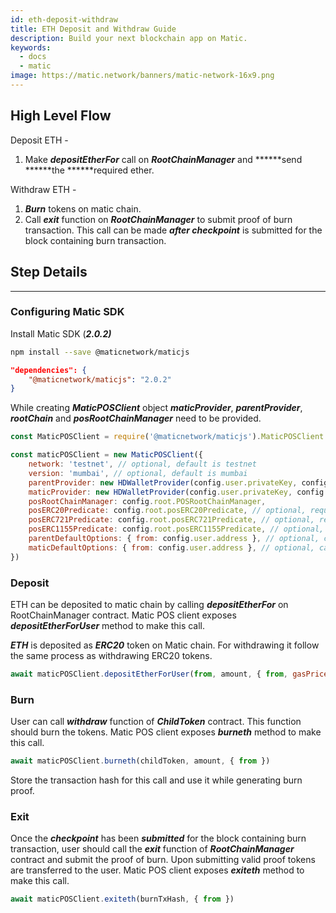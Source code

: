 ```yaml
---
id: eth-deposit-withdraw
title: ETH Deposit and Withdraw Guide
description: Build your next blockchain app on Matic.
keywords:
  - docs
  - matic
image: https://matic.network/banners/matic-network-16x9.png 
---
```

## High Level Flow

Deposit ETH -

1. Make ***depositEtherFor*** call on ***RootChainManager*** and ******send ******the ******required ether. 

Withdraw ETH -

1. ***Burn*** tokens on matic chain.
2. Call ***exit*** function on ***RootChainManager*** to submit proof of burn transaction. This call can be made ***after checkpoint*** is submitted for the block containing burn transaction.

## Step Details
---

### Configuring Matic SDK

Install Matic SDK (***2.0.2)***

```bash
npm install --save @maticnetwork/maticjs
```

```json
"dependencies": {
    "@maticnetwork/maticjs": "2.0.2"
}
```

While creating ***MaticPOSClient*** object ***maticProvider***, ***parentProvider***, ***rootChain*** and ***posRootChainManager*** need to be provided.

```jsx
const MaticPOSClient = require('@maticnetwork/maticjs').MaticPOSClient

const maticPOSClient = new MaticPOSClient({
    network: 'testnet', // optional, default is testnet
    version: 'mumbai', // optional, default is mumbai
    parentProvider: new HDWalletProvider(config.user.privateKey, config.root.RPC),
    maticProvider: new HDWalletProvider(config.user.privateKey, config.child.RPC),
    posRootChainManager: config.root.POSRootChainManager,
    posERC20Predicate: config.root.posERC20Predicate, // optional, required only if working with ERC20 tokens
    posERC721Predicate: config.root.posERC721Predicate, // optional, required only if working with ERC721 tokens
    posERC1155Predicate: config.root.posERC1155Predicate, // optional, required only if working with ERC71155 tokens
    parentDefaultOptions: { from: config.user.address }, // optional, can also be sent as last param while sending tx
    maticDefaultOptions: { from: config.user.address }, // optional, can also be sent as last param while sending tx
})
```
### Deposit

ETH can be deposited to matic chain by calling ***depositEtherFor*** on RootChainManager contract. Matic POS client exposes ***depositEtherForUser*** method to make this call.

***ETH*** is deposited as ***ERC20*** token on Matic chain. For withdrawing it follow the same process as withdrawing ERC20 tokens.

```jsx
await maticPOSClient.depositEtherForUser(from, amount, { from, gasPrice: '10000000000' })
```

### Burn

User can call ***withdraw*** function of ***ChildToken*** contract. This function should burn the tokens. Matic POS client exposes ***burneth*** method to make this call.

```jsx
await maticPOSClient.burneth(childToken, amount, { from })
```

Store the transaction hash for this call and use it while generating burn proof.

### Exit

Once the ***checkpoint*** has been ***submitted*** for the block containing burn transaction, user should call the ***exit*** function of ***RootChainManager*** contract and submit the proof of burn. Upon submitting valid proof tokens are transferred to the user. Matic POS client exposes ***exiteth*** method to make this call.

```jsx
await maticPOSClient.exiteth(burnTxHash, { from })
```